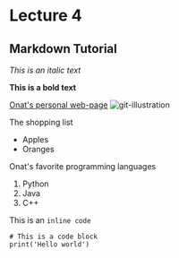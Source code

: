 # Lecture 4
## Markdown Tutorial

*This is an italic text*

**This is a bold text**

[Onat's personal web-page](https://acsweb.ucsd.edu/~ogungor/)
![git-illustration](https://git-scm.com/images/logos/downloads/Git-Icon-1788C.png)

The shopping list
* Apples
* Oranges

Onat's favorite programming languages
1. Python
2. Java
3. C++

This is an `inline code`

```
# This is a code block 
print('Hello world')
```
